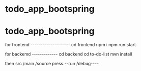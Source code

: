 ﻿# todo_app_bootspring
# todo_app_bootspring

for frontend --------------------
cd frontend
npm i
npm run start

for backemd -------------
cd backend
cd to-do-list
mvn install

then  src /main /source
press --run /debug----


